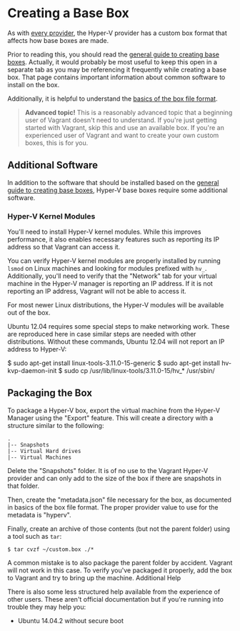 
# Creating a Base Box

As with [every provider][basic-usage], the Hyper-V provider has a custom box format that affects how base boxes are made.

Prior to reading this, you should read the [general guide to creating base boxes][base]. Actually, it would probably be most useful to keep this open in a separate tab as you may be referencing it frequently while creating a base box. That page contains important information about common software to install on the box.

Additionally, it is helpful to understand the [basics of the box file format][format].

> **Advanced topic!** This is a reasonably advanced topic that a beginning user of Vagrant doesn't need to understand. If you're just getting started with Vagrant, skip this and use an available box. If you're an experienced user of Vagrant and want to create your own custom boxes, this is for you.

## Additional Software

In addition to the software that should be installed based on the [general guide to creating base boxes][base], Hyper-V base boxes require some additional software.

### Hyper-V Kernel Modules

You'll need to install Hyper-V kernel modules. While this improves performance, it also enables necessary features such as reporting its IP address so that Vagrant can access it.

You can verify Hyper-V kernel modules are properly installed by running `lsmod` on Linux machines and looking for modules prefixed with `hv_`. Additionally, you'll need to verify that the "Network" tab for your virtual machine in the Hyper-V manager is reporting an IP address. If it is not reporting an IP address, Vagrant will not be able to access it.

For most newer Linux distributions, the Hyper-V modules will be available out of the box.

Ubuntu 12.04 requires some special steps to make networking work. These are reproduced here in case similar steps are needed with other distributions. Without these commands, Ubuntu 12.04 will not report an IP address to Hyper-V:

$ sudo apt-get install linux-tools-3.11.0-15-generic
$ sudo apt-get install hv-kvp-daemon-init
$ sudo cp /usr/lib/linux-tools/3.11.0-15/hv_* /usr/sbin/

## Packaging the Box

To package a Hyper-V box, export the virtual machine from the Hyper-V Manager using the "Export" feature. This will create a directory with a structure similar to the following:
```
.
|-- Snapshots
|-- Virtual Hard drives
|-- Virtual Machines
```
Delete the "Snapshots" folder. It is of no use to the Vagrant Hyper-V provider and can only add to the size of the box if there are snapshots in that folder.

Then, create the "metadata.json" file necessary for the box, as documented in basics of the box file format. The proper provider value to use for the metadata is "hyperv".

Finally, create an archive of those contents (but not the parent folder) using a tool such as `tar`:
```
$ tar cvzf ~/custom.box ./*
```
A common mistake is to also package the parent folder by accident. Vagrant will not work in this case. To verify you've packaged it properly, add the box to Vagrant and try to bring up the machine.
Additional Help

There is also some less structured help available from the experience of other users. These aren't official documentation but if you're running into trouble they may help you:

* Ubuntu 14.04.2 without secure boot

[basic-usage]: https://docs.vagrantup.com/v2/providers/basic_usage.html
[base]: https://docs.vagrantup.com/v2/boxes/base.html
[format]: https://docs.vagrantup.com/v2/boxes/format.html